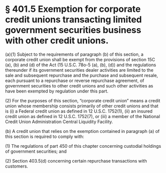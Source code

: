 # § 401.5   Exemption for corporate credit unions transacting limited government securities business with other credit unions.

(a)(1) Subject to the requirements of paragraph (b) of this section, a corporate credit union shall be exempt from the provisions of section 15C (a), (b) and (d) of the Act (15 U.S.C. 78o-5 (a), (b), (d)) and the regulations thereunder if its government securities dealer activities are limited to the sale and subsequent repurchase and the purchase and subsequent resale, each pursuant to a repurchase or reverse repurchase agreement, of government securities to other credit unions and such other activities as have been exempted by regulation under this part. 


(2) For the purposes of this section, “corporate credit union” means a credit union whose membership consists primarily of other credit unions and that is (i) a Federal credit union as defined in 12 U.S.C. 1752(1), (ii) an insured credit union as defined in 12 U.S.C. 1752(7), or (iii) a member of the National Credit Union Administration Central Liquidity Facility. 


(b) A credit union that relies on the exemption contained in paragraph (a) of this section is required to comply with: 


(1) The regulations of part 450 of this chapter concerning custodial holdings of government securities; and 


(2) Section 403.5(d) concerning certain repurchase transactions with customers. 




